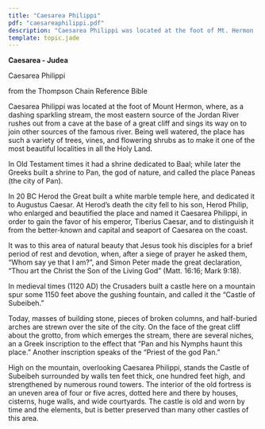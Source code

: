 ```yaml
---
title: "Caesarea Philippi"
pdf: "caesareaphilippi.pdf"
description: "Caesarea Philippi was located at the foot of Mt. Hermon ... one of the most beautiful localities in all the Holy Land."
template: topic.jade
---
```



**Caesarea - Judea**

Caesarea Philippi

from the Thompson Chain Reference Bible

Caesarea Philippi was located at the foot of Mount Hermon, where, as a
dashing sparkling stream, the most eastern source of the Jordan River
rushes out from a cave at the base of a great cliff and sings its way on
to join other sources of the famous river. Being well watered, the place
has such a variety of trees, vines, and flowering shrubs as to make it
one of the most beautiful localities in all the Holy Land.

In Old Testament times it had a shrine dedicated to Baal; while later
the Greeks built a shrine to Pan, the god of nature, and called the
place Paneas (the city of Pan).

In 20 BC Herod the Great built a white marble temple here, and dedicated
it to Augustus Caesar. At Herod’s death the city fell to his son, Herod
Philip, who enlarged and beautified the place and named it Caesarea
Philippi, in order to gain the favor of his emperor, Tiberius Caesar,
and to distinguish it from the better-known and capital and seaport of
Caesarea on the coast.

It was to this area of natural beauty that Jesus took his disciples for
a brief period of rest and devotion, when, after a siege of prayer he
asked them, “Whom say ye that I am?”, and Simon Peter made the great
declaration, “Thou art the Christ the Son of the Living God” (Matt.
16:16; Mark 9:18).

In medieval times (1120 AD) the Crusaders built a castle here on a
mountain spur some 1150 feet above the gushing fountain, and called it
the “Castle of Subeibeh.”

Today, masses of building stone, pieces of broken columns, and
half-buried arches are strewn over the site of the city. On the face of
the great cliff about the grotto, from which emerges the stream, there
are several niches, an a Greek inscription to the effect that “Pan and
his Nymphs haunt this place.” Another inscription speaks of the “Priest
of the god Pan.”

High on the mountain, overlooking Caesarea Philippi, stands the Castle
of Subeibeh surrounded by walls ten feet thick, one hundred feet high,
and strengthened by numerous round towers. The interior of the old
fortress is an uneven area of four or five acres, dotted here and there
by houses, cisterns, huge walls, and wide courtyards. The castle is old
and worn by time and the elements, but is better preserved than many
other castles of this area.

